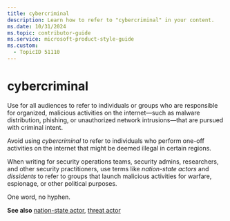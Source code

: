 ```yaml
---
title: cybercriminal
description: Learn how to refer to "cybercriminal" in your content.
ms.date: 10/31/2024
ms.topic: contributor-guide
ms.service: microsoft-product-style-guide
ms.custom:
  - TopicID 51110
---
```



# cybercriminal

​Use for all audiences to refer to individuals or groups who are responsible for organized, malicious activities on the internet—such as malware distribution, phishing, or unauthorized network intrusions—that are pursued with criminal intent.

Avoid using *cybercriminal* to refer to individuals who perform one-off activities on the internet that might be deemed illegal in certain regions.

When writing for security operations teams, security admins, researchers, and other security practitioners, use terms like *nation-state actors* and *dissidents* to refer to groups that launch malicious activities for warfare, espionage, or other political purposes.

One word, no hyphen.

**See also** [nation-state actor](~\a_z_names_terms\n\nation-state-actor.md), [threat actor](~\a_z_names_terms\t\threat-actor.md)

